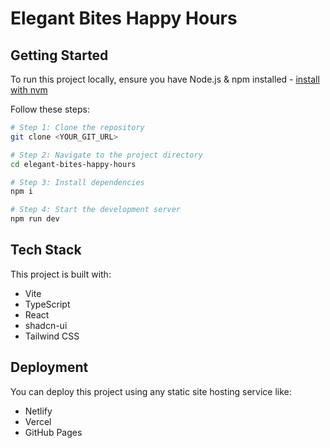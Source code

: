 # Elegant Bites Happy Hours

## Getting Started

To run this project locally, ensure you have Node.js & npm installed - [install with nvm](https://github.com/nvm-sh/nvm#installing-and-updating)

Follow these steps:

```sh
# Step 1: Clone the repository
git clone <YOUR_GIT_URL>

# Step 2: Navigate to the project directory
cd elegant-bites-happy-hours

# Step 3: Install dependencies
npm i

# Step 4: Start the development server
npm run dev
```

## Tech Stack

This project is built with:

- Vite
- TypeScript
- React
- shadcn-ui
- Tailwind CSS

## Deployment

You can deploy this project using any static site hosting service like:
- Netlify
- Vercel
- GitHub Pages
